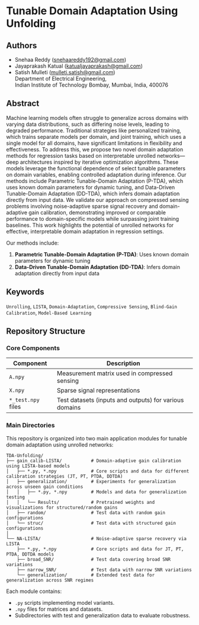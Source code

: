 # Tunable Domain Adaptation Using Unfolding

## Authors
- Snehaa Reddy ([snehaareddy192@gmail.com](mailto:snehaareddy192@gmail.com))
- Jayaprakash Katual ([katualjayaprakash@gmail.com](mailto:katualjayaprakash@gmail.com))
- Satish Mulleti ([mulleti.satish@gmail.com](mailto:mulleti.satish@gmail.com))  
Department of Electrical Engineering,  
Indian Institute of Technology Bombay, Mumbai, India, 400076

## Abstract
Machine learning models often struggle to generalize across domains with varying data distributions, such as differing noise levels, leading to degraded performance. Traditional strategies like personalized training, which trains separate models per domain, and joint training, which uses a single model for all domains, have significant limitations in flexibility and effectiveness. To address this, we propose two novel domain adaptation methods for regression tasks based on interpretable unrolled networks—deep architectures inspired by iterative optimization algorithms. These models leverage the functional dependence of select tunable parameters on domain variables, enabling controlled adaptation during inference. Our methods include Parametric Tunable-Domain Adaptation (P-TDA), which uses known domain parameters for dynamic tuning, and Data-Driven Tunable-Domain Adaptation (DD-TDA), which infers domain adaptation directly from input data. We validate our approach on compressed sensing problems involving noise-adaptive sparse signal recovery and domain-adaptive gain calibration, demonstrating improved or comparable performance to domain-specific models while surpassing joint training baselines. This work highlights the potential of unrolled networks for effective, interpretable domain adaptation in regression settings.


Our methods include:
1. **Parametric Tunable-Domain Adaptation (P-TDA)**: Uses known domain parameters for dynamic tuning
2. **Data-Driven Tunable-Domain Adaptation (DD-TDA)**: Infers domain adaptation directly from input data


## Keywords
`Unrolling`, `LISTA`, `Domain-Adaptation`, `Compressive Sensing`, `Blind-Gain Calibration`, `Model-Based Learning`

## Repository Structure
### Core Components
| Component             | Description                                                                 |
|-----------------------|-----------------------------------------------------------------------------|
| `A.npy`               | Measurement matrix used in compressed sensing                               |
| `X.npy`               | Sparse signal representations                                               |
| `*_test.npy` files    | Test datasets (inputs and outputs) for various domains                      |

### Main Directories
This repository is organized into two main application modules for tunable domain adaptation using unrolled networks:
```text
TDA-Unfolding/
├── gain_calib-LISTA/           # Domain-adaptive gain calibration using LISTA-based models
│   ├── *.py, *.npy             # Core scripts and data for different calibration strategies (JT, PT, PTDA, DDTDA)
│   ├── generalization/         # Experiments for generalization across unseen gain conditions
│   │   ├── *.py, *.npy         # Models and data for generalization testing
│   │   └── Results/            # Pretrained weights and visualizations for structured/random gains
│   ├── random/                 # Test data with random gain configurations
│   └── struc/                  # Test data with structured gain configurations
│
└── NA-LISTA/                   # Noise-adaptive sparse recovery via LISTA
    ├── *.py, *.npy             # Core scripts and data for JT, PT, PTDA, DDTDA models
    ├── broad_SNR/              # Test data covering broad SNR variations
    ├── narrow_SNR/             # Test data with narrow SNR variations
    └── generalization/         # Extended test data for generalization across SNR regimes
```
Each module contains:
- `.py` scripts implementing model variants.
- `.npy` files for matrices and datasets.
- Subdirectories with test and generalization data to evaluate robustness.
